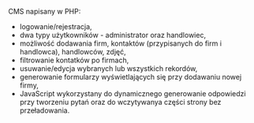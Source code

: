 CMS napisany w PHP:
- logowanie/rejestracja,
- dwa typy użytkowników - administrator oraz handlowiec,
- możliwość dodawania firm, kontaktów (przypisanych do firm i handlowca), handlowców, zdjęć,
- filtrowanie kontatków po firmach,
- usuwanie/edycja wybranych lub wszystkich rekordów,
- generowanie formularzy wyświetlających się przy dodawaniu nowej firmy,
- JavaScript wykorzystany do dynamicznego generowanie odpowiedzi przy tworzeniu pytań oraz do wczytywanya części strony bez przeładowania.
